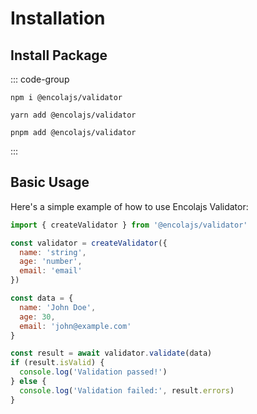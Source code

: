# Installation

## Install Package

::: code-group
```shell [npm]
npm i @encolajs/validator
```

```shell [yarn]
yarn add @encolajs/validator
```

```shell [pnpm]
pnpm add @encolajs/validator
```
:::

## Basic Usage

Here's a simple example of how to use Encolajs Validator:

```javascript
import { createValidator } from '@encolajs/validator'

const validator = createValidator({
  name: 'string',
  age: 'number',
  email: 'email'
})

const data = {
  name: 'John Doe',
  age: 30,
  email: 'john@example.com'
}

const result = await validator.validate(data)
if (result.isValid) {
  console.log('Validation passed!')
} else {
  console.log('Validation failed:', result.errors)
}
```
